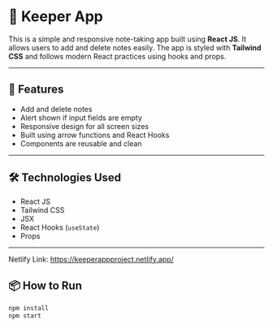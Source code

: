 # 📝 Keeper App

This is a simple and responsive note-taking app built using **React JS**. It allows users to add and delete notes easily. The app is styled with **Tailwind CSS** and follows modern React practices using hooks and props.

---

## 🚀 Features

- Add and delete notes
- Alert shown if input fields are empty
- Responsive design for all screen sizes
- Built using arrow functions and React Hooks
- Components are reusable and clean

---

## 🛠️ Technologies Used

- React JS
- Tailwind CSS
- JSX
- React Hooks (`useState`)
- Props

---

Netlify Link: https://keeperappproject.netlify.app/

## 📦 How to Run

```bash
npm install
npm start

